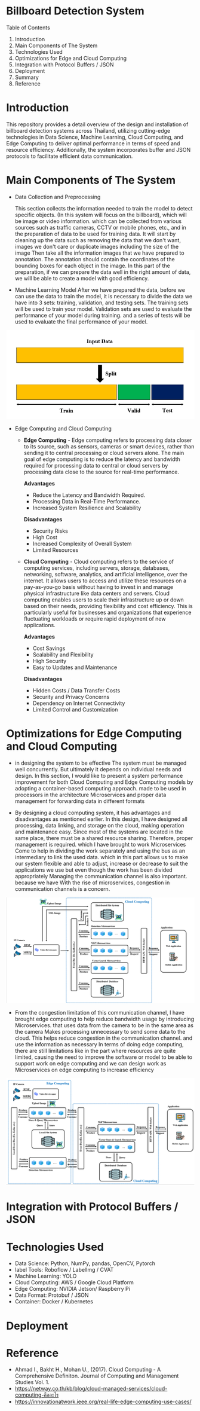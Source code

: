 # Billboard Detection System

Table of Contents
1. Introduction
2. Main Components of The System
3. Technologies Used
4. Optimizations for Edge and Cloud Computing
5. Integration with Protocol Buffers / JSON
6. Deployment
7. Summary
8. Reference

# Introduction
This repository provides a detail overview of the design and installation of billboard detection systems across Thailand, utilizing cutting-edge technologies in Data Science, Machine Learning, Cloud Computing, and Edge Computing to deliver optimal performance in terms of speed and resource efficiency. Additionally, the system incorporates buffer and JSON protocols to facilitate efficient data communication.

# Main Components of The System
- Data Collection and Preprocessing
  
  This section collects the information needed to train the model to detect specific objects. (In this system will focus on the billboard), which will be image or video information. which can be collected from various sources such as traffic cameras, CCTV or mobile phones, etc., and in the preparation of data to be used for training data. It will start by cleaning up the data such as removing the data that we don't want, images we don't care or duplicate images including the size of the image Then take all the information images that we have prepared to annotation. The annotation should contain the coordinates of the bounding boxes for each object in the image. In this part of the preparation, if we can prepare the data well in the right amount of data, we will be able to create a model with good efficiency.
  
- Machine Learning Model
  After we have prepared the data, before we can use the data to train the model, it is necessary to divide the data we have into 3 sets: training, validation, and testing sets. The training sets will be used to train your model. Validation sets are used to evaluate the performance of your model during training. and a series of tests will be used to evaluate the final performance of your model.
   
<div align="center">
  <img src="https://github.com/FordPatcharapol/billboard_detection_system/blob/main/imgs/split_data.PNG"/>
</div>
 
- Edge Computing and Cloud Computing
   - **Edge Computing** - Edge computing refers to processing data closer to its source, such as sensors, cameras or smart devices, rather than sending it to central processing or cloud servers alone. The main goal of edge computing is to reduce the latency and bandwidth required for processing data to central or cloud servers by processing data close to the source for real-time performance.
      
      **Advantages** 
      - Reduce the Latency and Bandwidth Required.
      - Processing Data in Real-Time Performance.
      - Increased System Resilience and Scalability
      
      **Disadvantages**
      - Security Risks
      - High Cost
      - Increased Complexity of Overall System
      - Limited Resources


  - **Cloud Computing** - Cloud computing refers to the service of computing services, including servers, storage, databases, networking, software, analytics, and artificial intelligence, over the internet. It allows users to access and utilize these resources on a pay-as-you-go basis without having to invest in and manage physical infrastructure like data centers and servers. Cloud computing enables users to scale their infrastructure up or down based on their needs, providing flexibility and cost efficiency. This is particularly useful for businesses and organizations that experience fluctuating workloads or require rapid deployment of new applications.
   
      **Advantages** 
      - Cost Savings
      - Scalability and Flexibility
      - High Security
      - Easy to Updates and Maintenance
      
      **Disadvantages**
      - Hidden Costs / Data Transfer Costs
      - Security and Privacy Concerns
      - Dependency on Internet Connectivity
      - Limited Control and Customization


# Optimizations for Edge Computing and Cloud Computing
  * in designing the system to be effective The system must be managed well concurrently. But ultimately it depends on individual needs and design. In this section, I would like to present a system performance improvement for both Cloud Computing and Edge Computing models by adopting a container-based computing approach. made to be used in processors in the architecture Microservices and proper data management for forwarding data in different formats

  * By designing a cloud computing system, it has advantages and disadvantages as mentioned earlier. In this design, I have designed all processing, data linking, and storage on the cloud, making operation and maintenance easy. Since most of the systems are located in the same place, there must be a shared resource sharing. Therefore, proper management is required. which I have brought to work Microservices Come to help in dividing the work separately and using the bus as an intermediary to link the used data. which in this part allows us to make our system flexible and able to adjust, increase or decrease to suit the applications we use but even though the work has been divided appropriately Managing the communication channel is also important. because we have With the rise of microservices, congestion in communication channels is a concern.

<div align="center">
  <img src="https://github.com/FordPatcharapol/billboard_detection_system/blob/main/imgs/cloud_computing_c.PNG"/>
</div>
  
  * From the congestion limitation of this communication channel, I have brought edge computing to help reduce bandwidth usage by introducing Microservices. that uses data from the camera to be in the same area as the camera Makes processing unnecessary to send some data to the cloud. This helps reduce congestion in the communication channel. and use the information as necessary In terms of doing edge computing, there are still limitations like in the part where resources are quite limited, causing the need to improve the software or model to be able to support work on edge computing and we can design work as Microservices on edge computing to increase efficiency

<div align="center">
  <img src="https://github.com/FordPatcharapol/billboard_detection_system/blob/main/imgs/edge_computing.PNG"/>
</div>

# Integration with Protocol Buffers / JSON

# Technologies Used
 - Data Science: Python, NumPy, pandas, OpenCV, Pytorch
 - label Tools: Roboflow / LabelImg / CVAT
 - Machine Learning: YOLO
 - Cloud Computing: AWS / Google Cloud Platform
 - Edge Computing: NVIDIA Jetson/ Raspberry Pi
 - Data Format: Protobuf / JSON
 - Container: Docker / Kubernetes

# Deployment


# Reference
- Ahmad I., Bakht H., Mohan U., (2017). Cloud Computing - A Comprehensive Definiton. Journal of Computing and Management Studies Vol. 1.
- https://netway.co.th/kb/blog/cloud-managed-services/cloud-computing-คืออะไร
- https://innovationatwork.ieee.org/real-life-edge-computing-use-cases/

